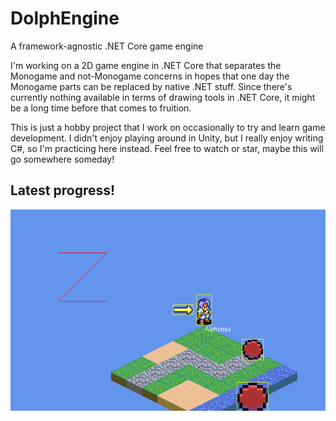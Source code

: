 # DolphEngine
A framework-agnostic .NET Core game engine

I'm working on a 2D game engine in .NET Core that separates the Monogame and not-Monogame concerns in hopes that one day the Monogame parts can be replaced by native .NET stuff. Since there's currently nothing available in terms of drawing tools in .NET Core, it might be a long time before that comes to fruition.

This is just a hobby project that I work on occasionally to try and learn game development. I didn't enjoy playing around in Unity, but I really enjoy writing C#, so I'm practicing here instead. Feel free to watch or star, maybe this will go somewhere someday!

## Latest progress!

![Demo](img/demo-2019-03-25.gif?raw=true)

